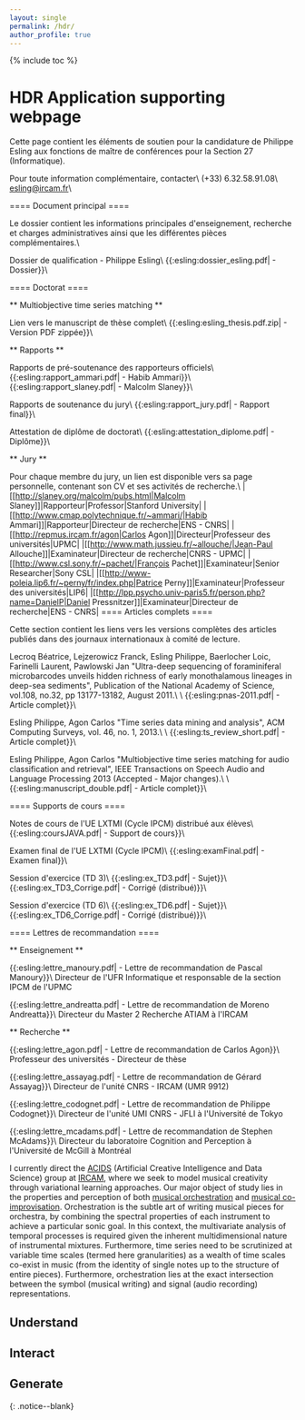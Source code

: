 ```yaml
---
layout: single
permalink: /hdr/
author_profile: true
---
```


<script language="JavaScript" type="text/javascript" src="https://code.jquery.com/jquery-latest.min.js"></script>
<script>
$(document).ready(function(){
    $(".abuttons").click(function () {
        var idname= $(this).data('divid');
        $("#"+idname).show("slow");
    });
    $("#div1").hide();
    $("#div2").hide();
    $("#div3").hide();
});
</script>
{% include toc %}

<div markdown = "1">

# HDR Application supporting webpage

Cette page contient les éléments de soutien pour la candidature de
Philippe Esling aux fonctions de maître de conférences pour la Section 27 (Informatique).

Pour toute information complémentaire, contacter\\
(+33) 6.32.58.91.08\\
<esling@ircam.fr>\\

==== Document principal ====

Le dossier contient les informations principales d'enseignement, recherche et charges administratives ainsi que les différentes pièces complémentaires.\\

Dossier de qualification - Philippe Esling\\
{{:esling:dossier_esling.pdf| - Dossier}}\\


==== Doctorat ====

** Multiobjective time series matching **

Lien vers le manuscript de thèse complet\\
{{:esling:esling_thesis.pdf.zip| - Version PDF zippée}}\\

** Rapports **

Rapports de pré-soutenance des rapporteurs officiels\\
{{:esling:rapport_ammari.pdf| - Habib Ammari}}\\
{{:esling:rapport_slaney.pdf| - Malcolm Slaney}}\\

Rapports de soutenance du jury\\
{{:esling:rapport_jury.pdf| - Rapport final}}\\

Attestation de diplôme de doctorat\\
{{:esling:attestation_diplome.pdf| - Diplôme}}\\

** Jury **

Pour chaque membre du jury, un lien est disponible vers sa page personnelle, contenant son CV et ses activités de recherche.\\
|[[http://slaney.org/malcolm/pubs.html|Malcolm Slaney]]|Rapporteur|Professor|Stanford University|
|[[http://www.cmap.polytechnique.fr/~ammari/|Habib Ammari]]|Rapporteur|Directeur de recherche|ENS - CNRS|
|[[http://repmus.ircam.fr/agon|Carlos Agon]]|Directeur|Professeur des universités|UPMC|
|[[http://www.math.jussieu.fr/~allouche/|Jean-Paul Allouche]]|Examinateur|Directeur de recherche|CNRS - UPMC|
|[[http://www.csl.sony.fr/~pachet/|François Pachet]]|Examinateur|Senior Researcher|Sony CSL|
|[[http://www-poleia.lip6.fr/~perny/fr/index.php|Patrice Perny]]|Examinateur|Professeur des universités|LIP6|
|[[http://lpp.psycho.univ-paris5.fr/person.php?name=DanielP|Daniel Pressnitzer]]|Examinateur|Directeur de recherche|ENS - CNRS|
==== Articles complets ====

Cette section contient les liens vers les versions complètes des articles publiés dans des journaux internationaux à comité de lecture.

Lecroq Béatrice, Lejzerowicz Franck, Esling Philippe, Baerlocher Loic, Farinelli Laurent, Pawlowski Jan "Ultra-deep sequencing of foraminiferal microbarcodes unveils hidden richness of early monothalamous lineages in deep-sea sediments", Publication of the National Academy of Science, vol.108, no.32, pp 13177-13182, August 2011.\\
\\
{{:esling:pnas-2011.pdf| - Article complet}}\\

Esling Philippe, Agon Carlos "Time series data mining and analysis", ACM Computing Surveys, vol. 46, no. 1, 2013.\\
\\
{{:esling:ts_review_short.pdf| - Article complet}}\\

Esling Philippe, Agon Carlos "Multiobjective time series matching for audio classification and retrieval", IEEE Transactions on Speech Audio and Language Processing 2013 (Accepted - Major changes).\\
\\
{{:esling:manuscript_double.pdf| - Article complet}}\\

==== Supports de cours ====

Notes de cours de l'UE LXTMI (Cycle IPCM) distribué aux élèves\\
{{:esling:coursJAVA.pdf| - Support de cours}}\\

Examen final de l'UE LXTMI (Cycle IPCM)\\
{{:esling:examFinal.pdf| - Examen final}}\\

Session d'exercice (TD 3)\\
{{:esling:ex_TD3.pdf| - Sujet}}\\
{{:esling:ex_TD3_Corrige.pdf| - Corrigé (distribué)}}\\

Session d'exercice (TD 6)\\
{{:esling:ex_TD6.pdf| - Sujet}}\\
{{:esling:ex_TD6_Corrige.pdf| - Corrigé (distribué)}}\\

==== Lettres de recommandation ====

** Enseignement **

{{:esling:lettre_manoury.pdf| - Lettre de recommandation de Pascal Manoury}}\\
Directeur de l'UFR Informatique et responsable de la section IPCM de l'UPMC

{{:esling:lettre_andreatta.pdf| - Lettre de recommandation de Moreno Andreatta}}\\
Directeur du Master 2 Recherche ATIAM à l'IRCAM

** Recherche **

{{:esling:lettre_agon.pdf| - Lettre de recommandation de Carlos Agon}}\\
Professeur des universités - Directeur de thèse

{{:esling:lettre_assayag.pdf| - Lettre de recommandation de Gérard Assayag}}\\
Directeur de l'unité CNRS - IRCAM (UMR 9912)

{{:esling:lettre_codognet.pdf| - Lettre de recommandation de Philippe Codognet}}\\
Directeur de l'unité UMI CNRS - JFLI à l'Université de Tokyo

{{:esling:lettre_mcadams.pdf| - Lettre de recommandation de Stephen McAdams}}\\
Directeur du laboratoire Cognition and Perception à l'Université de McGill à Montréal

I currently direct the [ACIDS](http://acids.ircam.fr) (Artificial Creative Intelligence and Data Science) group at [IRCAM](http://www.ircam.fr), where we seek to model musical creativity through variational learning approaches. Our major object of study lies in the properties and perception of both [musical orchestration](/projects-orchestration) and [musical co-improvisation](/projects-ai/). Orchestration is the subtle art of writing musical pieces for orchestra, by combining the spectral properties of each instrument to achieve a particular sonic goal. In this context, the multivariate analysis of temporal processes is required given the inherent multidimensional nature of instrumental mixtures. Furthermore, time series need to be scrutinized at variable time scales (termed here granularities) as a wealth of time scales co-exist in music (from the identity of single notes up to the structure of entire pieces). Furthermore, orchestration lies at the exact intersection between the symbol (musical writing) and signal (audio recording) representations.

## Understand

## Interact

## Generate

</div>{: .notice--blank}
